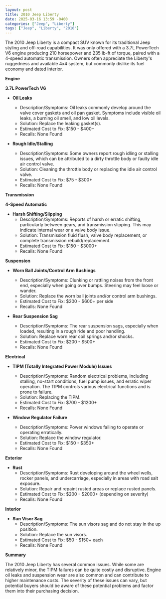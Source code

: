 ```yaml
---
layout: post
title: 2010 Jeep Liberty
date: 2025-03-16 13:59 -0400
categories: ["Jeep", "Liberty"]
tags: ["Jeep", "Liberty", "2010"]
---
```

The 2010 Jeep Liberty is a compact SUV known for its traditional Jeep styling and off-road capabilities. It was only offered with a 3.7L PowerTech V6 engine producing 210 horsepower and 235 lb-ft of torque, paired with a 4-speed automatic transmission. Owners often appreciate the Liberty's ruggedness and available 4x4 system, but commonly dislike its fuel economy and dated interior.

**Engine**

**3.7L PowerTech V6**

*   **Oil Leaks**
    *   Description/Symptoms: Oil leaks commonly develop around the valve cover gaskets and oil pan gasket. Symptoms include visible oil leaks, a burning oil smell, and low oil levels.
    *   Solution: Replace the leaking gasket(s).
    *   Estimated Cost to Fix: $150 - $400+
    *   Recalls: None Found

*   **Rough Idle/Stalling**
    *   Description/Symptoms: Some owners report rough idling or stalling issues, which can be attributed to a dirty throttle body or faulty idle air control valve.
    *   Solution: Cleaning the throttle body or replacing the idle air control valve.
    *   Estimated Cost to Fix: $75 - $300+
    *   Recalls: None Found

**Transmission**

**4-Speed Automatic**

*   **Harsh Shifting/Slipping**
    *   Description/Symptoms: Reports of harsh or erratic shifting, particularly between gears, and transmission slipping. This may indicate internal wear or a valve body issue.
    *   Solution: Transmission fluid flush, valve body replacement, or complete transmission rebuild/replacement.
    *   Estimated Cost to Fix: $150 - $3000+
    *   Recalls: None Found

**Suspension**

*   **Worn Ball Joints/Control Arm Bushings**
    *   Description/Symptoms: Clunking or rattling noises from the front end, especially when going over bumps. Steering may feel loose or wander.
    *   Solution: Replace the worn ball joints and/or control arm bushings.
    *   Estimated Cost to Fix: $200 - $600+ per side
    *   Recalls: None Found

*   **Rear Suspension Sag**
    *   Description/Symptoms: The rear suspension sags, especially when loaded, resulting in a rough ride and poor handling.
    *   Solution: Replace worn rear coil springs and/or shocks.
    *   Estimated Cost to Fix: $200 - $500+
    *   Recalls: None Found

**Electrical**

*   **TIPM (Totally Integrated Power Module) Issues**
    *   Description/Symptoms: Random electrical problems, including stalling, no-start conditions, fuel pump issues, and erratic wiper operation. The TIPM controls various electrical functions and is prone to failure.
    *   Solution: Replacing the TIPM.
    *   Estimated Cost to Fix: $700 - $1200+
    *   Recalls: None Found

*   **Window Regulator Failure**
    *   Description/Symptoms: Power windows failing to operate or operating erratically.
    *   Solution: Replace the window regulator.
    *   Estimated Cost to Fix: $150 - $350+
    *   Recalls: None Found

**Exterior**

*   **Rust**
    *   Description/Symptoms: Rust developing around the wheel wells, rocker panels, and undercarriage, especially in areas with road salt exposure.
    *   Solution: Repair and repaint rusted areas or replace rusted panels.
    *   Estimated Cost to Fix: $200 - $2000+ (depending on severity)
    *   Recalls: None Found

**Interior**

*   **Sun Visor Sag**
    *   Description/Symptoms: The sun visors sag and do not stay in the up position.
    *   Solution: Replace the sun visors.
    *   Estimated Cost to Fix: $50 - $150+ each
    *   Recalls: None Found

**Summary**

The 2010 Jeep Liberty has several common issues. While some are relatively minor, the TIPM failures can be quite costly and disruptive. Engine oil leaks and suspension wear are also common and can contribute to higher maintenance costs. The severity of these issues can vary, but potential buyers should be aware of these potential problems and factor them into their purchasing decision.

